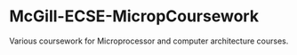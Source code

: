 # McGill-ECSE-MicropCoursework
Various coursework for Microprocessor and computer architecture courses.
